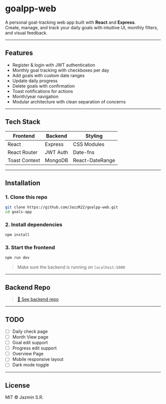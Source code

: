 # goalpp-web

A personal goal-tracking web app built with **React** and **Express**.  
Create, manage, and track your daily goals with intuitive UI, monthly filters, and visual feedback.

---

## Features

- Register & login with JWT authentication
- Monthly goal tracking with checkboxes per day
- Add goals with custom date ranges
- Update daily progress
- Delete goals with confirmation
- Toast notifications for actions
- Month/year navigation
- Modular architecture with clean separation of concerns

---

## Tech Stack

| Frontend      | Backend       | Styling         |
| ------------- | ------------- | ----------------|
| React         | Express       | CSS Modules     |
| React Router  | JWT Auth      | Date-fns        |
| Toast Context | MongoDB       | React-DateRange |

---

## Installation

### 1. Clone this repo
```bash
git clone https://github.com/JazzR22/goalpp-web.git
cd goals-app
```

### 2. Install dependencies
```bash
npm install
```

### 3. Start the frontend
```bash
npm run dev
```

>  Make sure the backend is running on `localhost:5000`


---

## Backend Repo

> [🔗 See backend repo](https://github.com/JazzR22/goalpp-api) 

---

## TODO
- [ ] Daily check page
- [ ] Month View page
- [ ] Goal edit support
- [ ] Progress edit support
- [ ] Overview Page
- [ ] Mobile responsive layout
- [ ] Dark mode toggle

---
## License

MIT © Jazmin S.R.

